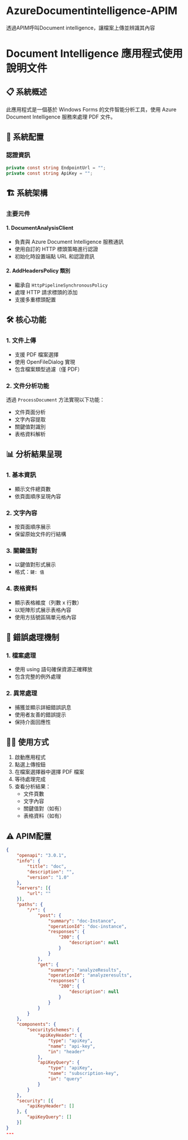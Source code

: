 # AzureDocumentintelligence-APIM
透過APIM呼叫Document intelligence，讓檔案上傳並辨識其內容
# Document Intelligence 應用程式使用說明文件

## 📋 系統概述

此應用程式是一個基於 Windows Forms 的文件智能分析工具，使用 Azure Document Intelligence 服務來處理 PDF 文件。

## 🔑 系統配置

### 認證資訊
```csharp
private const string EndpointUrl = "";
private const string ApiKey = "";
```

## 🏗️ 系統架構

### 主要元件

#### 1. DocumentAnalysisClient
- 負責與 Azure Document Intelligence 服務通訊
- 使用自訂的 HTTP 標頭策略進行認證
- 初始化時設置端點 URL 和認證資訊

#### 2. AddHeadersPolicy 類別
- 繼承自 `HttpPipelineSynchronousPolicy`
- 處理 HTTP 請求標頭的添加
- 支援多重標頭配置

## 🛠️ 核心功能

### 1. 文件上傳
- 支援 PDF 檔案選擇
- 使用 OpenFileDialog 實現
- 包含檔案類型過濾（僅 PDF）

### 2. 文件分析功能
透過 `ProcessDocument` 方法實現以下功能：
- 文件頁面分析
- 文字內容提取
- 關鍵值對識別
- 表格資料解析

## 📊 分析結果呈現

### 1. 基本資訊
- 顯示文件總頁數
- 依頁面順序呈現內容

### 2. 文字內容
- 按頁面順序展示
- 保留原始文件的行結構

### 3. 關鍵值對
- 以鍵值對形式展示
- 格式：`鍵: 值`

### 4. 表格資料
- 顯示表格維度（列數 x 行數）
- 以矩陣形式展示表格內容
- 使用方括號區隔單元格內容

## 🔄 錯誤處理機制

### 1. 檔案處理
- 使用 using 語句確保資源正確釋放
- 包含完整的例外處理

### 2. 異常處理
- 捕獲並顯示詳細錯誤訊息
- 使用者友善的錯誤提示
- 保持介面回應性

## 👨‍💻 使用方式

1. 啟動應用程式
2. 點選上傳按鈕
3. 在檔案選擇器中選擇 PDF 檔案
4. 等待處理完成
5. 查看分析結果：
   - 文件頁數
   - 文字內容
   - 關鍵值對（如有）
   - 表格資料（如有）

## ⚠️ APIM配置
```json
{
    "openapi": "3.0.1",
    "info": {
        "title": "doc",
        "description": "",
        "version": "1.0"
    },
    "servers": [{
        "url": ""
    }],
    "paths": {
        "/*": {
            "post": {
                "summary": "doc-Instance",
                "operationId": "doc-instance",
                "responses": {
                    "200": {
                        "description": null
                    }
                }
            },
            "get": {
                "summary": "analyzeResults",
                "operationId": "analyzeresults",
                "responses": {
                    "200": {
                        "description": null
                    }
                }
            }
        }
    },
    "components": {
        "securitySchemes": {
            "apiKeyHeader": {
                "type": "apiKey",
                "name": "api-key",
                "in": "header"
            },
            "apiKeyQuery": {
                "type": "apiKey",
                "name": "subscription-key",
                "in": "query"
            }
        }
    },
    "security": [{
        "apiKeyHeader": []
    }, {
        "apiKeyQuery": []
    }]
}
---

